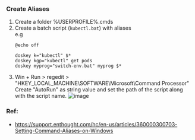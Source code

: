 ### Create Aliases
1. Create a folder %USERPROFILE%\.cmds
2. Create a batch script (`kubectl.bat`) with aliases  
    e.g
    ```
    @echo off
    
    doskey k="kubectl" $*
    doskey kgp="kubectl" get pods
    doskey myprog="switch-env.bat" myprog $*

    ```
3. Win + Run > regedit > "HKEY_LOCAL_MACHINE\SOFTWARE\Microsoft\Command Processor"  
   Create "AutoRun" as string value and set the path of the script along with the script name.
    ![image](https://github.com/khanabid20/kubectl/assets/33711981/bf6bc409-f88b-424d-ade8-0269f9353407)


### Ref:
* https://support.enthought.com/hc/en-us/articles/360000300703-Setting-Command-Aliases-on-Windows
